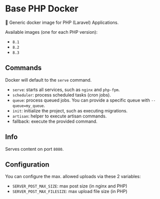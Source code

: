 # Base PHP Docker

🐳 Generic docker image for PHP (Laravel) Applications.

Available images (one for each PHP version):
- `8.1`
- `8.2`
- `8.3`

## Commands

Docker will default to the `serve` command.

- `serve`: starts all services, such as `nginx` and `php-fpm`.
- `scheduler`: process scheduled tasks (cron jobs).
- `queue`: process queued jobs. You can provide a specific queue with `--queue=my_queue`.
- `init`: initialize the project, such as executing migrations.
- `artisan`: helper to execute artisan commands.
- fallback: execute the provided command.

## Info

Serves content on port `8080`.

## Configuration

You can configure the max. allowed uploads via these 2 variables:
- `SERVER_POST_MAX_SIZE`: max post size (in nginx and PHP)
- `SERVER_POST_MAX_FILESIZE`: max upload file size (in PHP)

